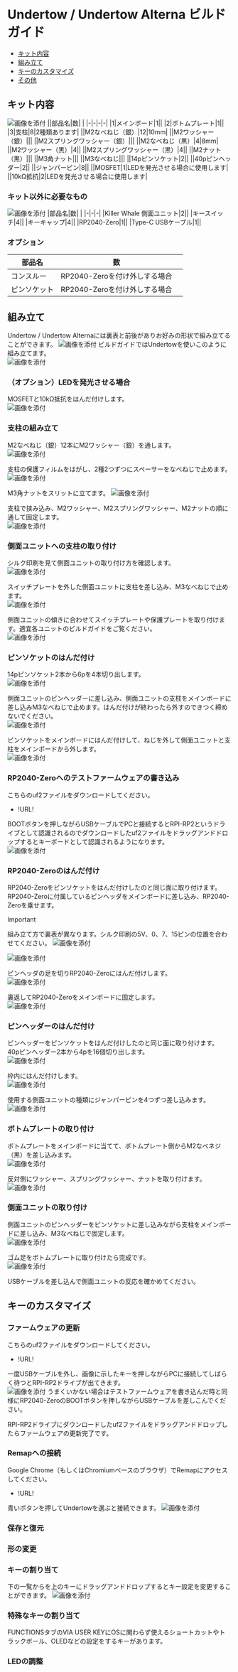 # Undertow / Undertow Alterna ビルドガイド

- [キット内容](#キット内容)
- [組み立て](#組み立て)
- [キーのカスタマイズ](#キーのカスタマイズ)
- [その他](#その他)

## キット内容
![画像を添付](img/) 
||部品名|数| |
|-|-|-|-|
|1|メインボード|1||
|2|ボトムプレート|1||
|3|支柱|8|2種類あります|
||M2なべねじ（銀）|12|10mm|
||M2ワッシャー（銀）|||
||M2スプリングワッシャー（銀）|||
||M2なべねじ（黒）|4|8mm|
||M2ワッシャー（黒）|4||
||M2スプリングワッシャー（黒）|4||
||M2ナット（黒）|||
||M3角ナット|||
||M3なべねじ|||
||14pピンソケット|2||
||40pピンヘッダー|2||
||ジャンパーピン|8||
||MOSFET|1|LEDを発光させる場合に使用します|
||10kΩ抵抗|2|LEDを発光させる場合に使用します|

### キット以外に必要なもの
![画像を添付](img/) 
|部品名|数| |
|-|-|-|
|Killer Whale 側面ユニット|2||
|キースイッチ|4||
|キーキャップ|4||
|RP2040-Zero|1||
|Type-C USBケーブル|1||

### オプション
|部品名|数| |
|-|-|-|
|コンスルー|RP2040-Zeroを付け外しする場合||
|ピンソケット|RP2040-Zeroを付け外しする場合||

## 組み立て
Undertow / Undertow Alternaには裏表と前後がありお好みの形状で組み立てることができます。 
![画像を添付](img/) 
ビルドガイドではUndertowを使いこのように組み立てます。  
![画像を添付](img/) 

### （オプション）LEDを発光させる場合
MOSFETと10kΩ抵抗をはんだ付けします。  
![画像を添付](img/) 

### 支柱の組み立て
M2なべねじ（銀）12本にM2ワッシャー（銀）を通します。  
![画像を添付](img/) 

支柱の保護フィルムをはがし、2種2つずつにスペーサーをなべねじで止めます。  
![画像を添付](img/) 

M3角ナットをスリットに立てます。
![画像を添付](img/) 

支柱で挟み込み、M2ワッシャー、M2スプリングワッシャー、M2ナットの順に通して固定します。  
![画像を添付](img/) 

### 側面ユニットへの支柱の取り付け
シルク印刷を見て側面ユニットの取り付け方を確認します。  
![画像を添付](img/) 

スイッチプレートを外した側面ユニットに支柱を差し込み、M3なべねじで止めます。  
![画像を添付](img/) 

側面ユニットの傾きに合わせてスイッチプレートや保護プレートを取り付けます。適宜各ユニットのビルドガイドをご覧ください。  
![画像を添付](img/) 

### ピンソケットのはんだ付け
14pピンソケット2本から6pを4本切り出します。  
![画像を添付](img/) 

側面ユニットのピンヘッダーに差し込み、側面ユニットの支柱をメインボードに差し込みM3なべねじで止めます。はんだ付けが終わったら外すのできつく締めないでください。  
![画像を添付](img/) 

ピンソケットをメインボードにはんだ付けして、ねじを外して側面ユニットと支柱をメインボードから外します。  
![画像を添付](img/) 

### RP2040-Zeroへのテストファームウェアの書き込み
こちらのuf2ファイルをダウンロードしてください。  
- !URL!

BOOTボタンを押しながらUSBケーブルでPCと接続するとRPI-RP2というドライブとして認識されるのでダウンロードしたuf2ファイルをドラッグアンドドロップするとキーボードとして認識されるようになります。  
![画像を添付](img/) 

### RP2040-Zeroのはんだ付け
RP2040-Zeroをピンソケットをはんだ付けしたのと同じ面に取り付けます。  
RP2040-Zeroに付属しているピンヘッダをメインボードに差し込み、RP2040-Zeroを乗せます。  
> [!IMPORTANT] 
> 組み立て方で裏表が異なります。シルク印刷の5V、0、7、15ピンの位置を合わせてください。
> ![画像を添付](img/)

![画像を添付](img/) 

ピンヘッダの足を切りRP2040-Zeroにはんだ付けします。  
![画像を添付](img/) 

裏返してRP2040-Zeroをメインボードに固定します。  
![画像を添付](img/) 

### ピンヘッダーのはんだ付け
ピンヘッダーをピンソケットをはんだ付けしたのと同じ面に取り付けます。  
40pピンヘッダー2本から4pを16個切り出します。  
![画像を添付](img/) 

枠内にはんだ付けします。  
![画像を添付](img/) 

使用する側面ユニットの種類にジャンパーピンを4つずつ差し込みます。  
![画像を添付](img/) 

### ボトムプレートの取り付け
ボトムプレートをメインボードに当てて、ボトムプレート側からM2なべネジ（黒）を差し込みます。  
![画像を添付](img/) 

反対側にワッシャー、スプリングワッシャー、ナットを取り付けます。  
![画像を添付](img/) 

### 側面ユニットの取り付け
側面ユニットのピンヘッダーをピンソケットに差し込みながら支柱をメインボードに差し込み、M3なべねじで固定します。  
![画像を添付](img/) 

ゴム足をボトムプレートに取り付けたら完成です。  
![画像を添付](img/) 

USBケーブルを差し込んで側面ユニットの反応を確かめてください。

## キーのカスタマイズ
### ファームウェアの更新
こちらのuf2ファイルをダウンロードしてください。
-  !URL!

一度USBケーブルを外し、画像に示したキーを押しながらPCに接続してしばらく待つとRPI-RP2ドライブが出てきます。  
![画像を添付](img/) 
うまくいかない場合はテストファームウェアを書き込んだ時と同様にRP2040-ZeroのBOOTボタンを押しながらUSBケーブルを差しこんでください。  

RPI-RP2ドライブにダウンロードしたuf2ファイルをドラッグアンドドロップしたらファームウェアの更新完了です。  

### Remapへの接続
Google Chrome（もしくはChromiumベースのブラウザ）でRemapにアクセスしてください。
- !URL!

青いボタンを押してUndertowを選ぶと接続できます。
![画像を添付](img/) 

### 保存と復元

### 形の変更

### キーの割り当て
下の一覧からを上のキーにドラッグアンドドロップするとキー設定を変更することができます。
![画像を添付](img/)

### 特殊なキーの割り当て
FUNCTIONSタブのVIA USER KEYにOSに関わらず使えるショートカットやトラックボール、OLEDなどの設定をするキーがあります。

### LEDの調整


